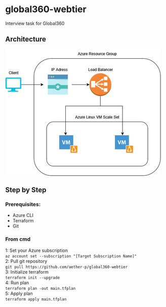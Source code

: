 # global360-webtier
Interview task for Global360  
## Architecture  
![Architecture diagram](https://github.com/aether-p/global360-webtier/blob/main/g360_architecture.png "Architecture" )  

## Step by Step  
### Prerequisites:  
* Azure CLI
* Terraform
* Git

### From cmd
1: Set your Azure subscription  
    ```az account set --subscription "[Target Subscription Name]"```  
2: Pull git repository   
  ```git pull https://github.com/aether-p/global360-webtier```  
3: Initialize terraform  
```terraform init --upgrade ```  
4: Run plan   
```terraform plan -out main.tfplan```  
5: Apply plan  
```terraform apply main.tfplan```  
